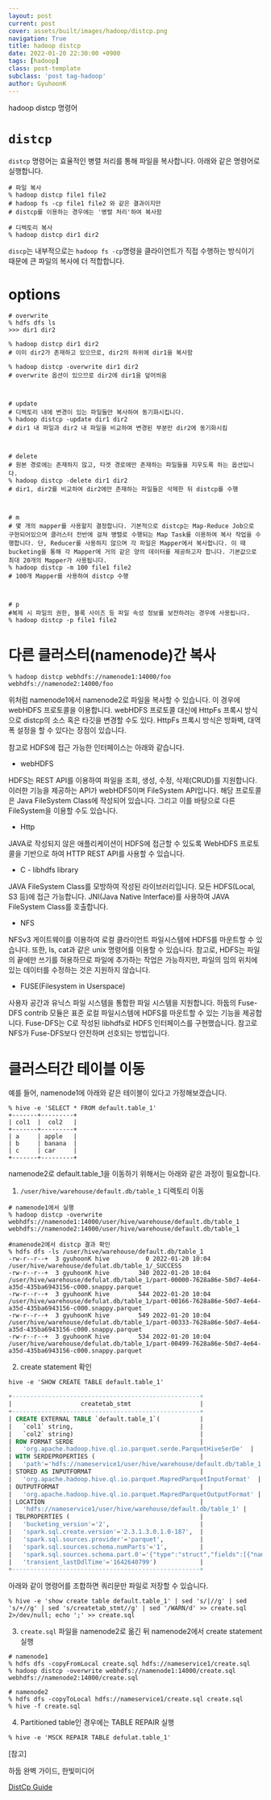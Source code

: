 ```yaml
---
layout: post
current: post
cover: assets/built/images/hadoop/distcp.png
navigation: True
title: hadoop distcp
date: 2022-01-20 22:30:00 +0900
tags: [hadoop]
class: post-template
subclass: 'post tag-hadoop'
author: GyuhoonK
---
```


hadoop distcp 명령어

# `distcp`

`distcp` 명령어는 효율적인 병렬 처리를 통해 파일을 복사합니다. 아래와 같은 명령어로 실행합니다.

```shell
# 파일 복사
% hadoop distcp file1 file2
# hadoop fs -cp file1 file2 와 같은 결과이지만
# distcp를 이용하는 경우에는 '병렬 처리'하여 복사함

# 디렉토리 복사
% hadoop distcp dir1 dir2
```

`discp`는 내부적으로는 `hadoop fs -cp`명령을 클라이언트가 직접 수행하는 방식이기 때문에 큰 파일의 복사에 더 적합합니다. 

# options

```shell
# overwrite
% hdfs dfs ls 
>>> dir1 dir2

% hadoop distcp dir1 dir2
# 이미 dir2가 존재하고 있으므로, dir2의 하위에 dir1을 복사함

% hadoop distcp -overwrite dir1 dir2
# overwrite 옵션이 있으므로 dir2에 dir1을 덮어씌움



# update
# 디렉토리 내에 변경이 있는 파일들만 복사하여 동기화시킵니다.
% hadoop distcp -update dir1 dir2
# dir1 내 파일과 dir2 내 파일을 비교하여 변경된 부분만 dir2에 동기화시킴



# delete
# 원본 경로에는 존재하지 않고, 타겟 경로에만 존재하는 파일들을 지우도록 하는 옵션입니다.
% hadoop distcp -delete dir1 dir2
# dir1, dir2를 비교하여 dir2에만 존재하는 파일들은 삭제한 뒤 distcp를 수행



# m
# 몇 개의 mapper를 사용할지 결정합니다. 기본적으로 distcp는 Map-Reduce Job으로 구현되어있으며 클러스터 전반에 걸쳐 병렬로 수행되는 Map Task를 이용하여 복사 작업을 수행합니다. 단, Reducer를 사용하지 않으며 각 파일은 Mapper에서 복사합니다. 이 때 bucketing을 통해 각 Mapper에 거의 같은 양의 데이터를 제공하고자 합니다. 기본값으로 최대 20개의 Mapper가 사용됩니다.
% hadoop distcp -m 100 file1 file2
# 100개 Mapper를 사용하여 distcp 수행



# p
#복제 시 파일의 권한, 블록 사이즈 등 파일 속성 정보를 보전하려는 경우에 사용됩니다. 
% hadoop distcp -p file1 file2
```



# 다른 클러스터(namenode)간 복사

```shell
% hadoop distcp webhdfs://namenode1:14000/foo webhdfs://namenode2:14000/foo
```

위처럼 namenode1에서 namenode2로 파일을 복사할 수 있습니다. 이 경우에 webHDFS 프로토콜을 이용합니다. webHDFS 프로토콜 대신에 HttpFs 프록시 방식으로 distcp의 소스 혹은 타깃을 변경할 수도 있다. HttpFs 프록시 방식은 방화벽, 대역폭 설정을 할 수 있다는 장점이 있습니다.

참고로 HDFS에 접근 가능한 인터페이스는 아래와 같습니다.

- webHDFS

HDFS는 REST API를 이용하여 파일을 조회, 생성, 수정, 삭제(CRUD)를 지원합니다. 이러한 기능을 제공하는 API가 webHDFS이며  FileSystem API입니다. 해당 프로토콜은 Java FileSystem Class에 작성되어 있습니다. 그리고 이를 바탕으로 다른 FileSystem을 이용할 수도 있습니다. 

- Http

JAVA로 작성되지 않은 애플리케이션이 HDFS에 접근할 수 있도록 WebHDFS 프로토콜을 기반으로 하여 HTTP REST API를 사용할 수 있습니다. 

- C - libhdfs library

JAVA FileSystem Class를 모방하여 작성된 라이브러리입니다. 모든 HDFS(Local, S3 등)에 접근 가능합니다. JNI(Java Native Interface)를 사용하여 JAVA FileSystem Class를 호출합니다. 

- NFS

NFSv3 게이트웨이를 이용하여 로컬 클라이언트 파일시스템에 HDFS를 마운트할 수 있습니다. 또한, ls, cat과 같은 unix 명령어를 이용할 수 있습니다. 참고로, HDFS는 파일의 끝에만 쓰기를 허용하므로 파일에 추가하는 작업은 가능하지만, 파일의 임의 위치에 있는 데이터를 수정하는 것은 지원하지 않습니다.

- FUSE(Filesystem in Userspace)

사용자 공간과 유닉스 파일 시스템을 통합한 파일 시스템을 지원합니다. 하둡의 Fuse-DFS contrib 모듈은 표준 로컬 파일시스템에 HDFS를 마운트할 수 있는 기능을 제공합니다. Fuse-DFS는 C로 작성된 libhdfs로 HDFS 인터페이스를 구현했습니다. 참고로 NFS가 Fuse-DFS보다 안전하며 선호되는 방법입니다.

# 클러스터간 테이블 이동

예를 들어, namenode1에 아래와 같은 테이블이 있다고 가정해보겠습니다.

```shell
% hive -e 'SELECT * FROM default.table_1'
+-------+---------+
| col1  |  col2   |
+-------+---------+
| a     | apple   |
| b     | banana  |
| c     | car     |
+-------+---------+
```

namenode2로 default.table_1을 이동하기 위해서는 아래와 같은 과정이 필요합니다.

1. `/user/hive/warehouse/default.db/table_1` 디렉토리 이동 

```shell
# namenode1에서 실행
% hadoop distcp -overwrite webhdfs://namenode1:14000/user/hive/warehouse/default.db/table_1 webhdfs://namenode2:14000/user/hive/warehouse/default.db/table_1

#namenode2에서 distcp 결과 확인
% hdfs dfs -ls /user/hive/warehouse/default.db/table_1
-rw-r--r--+  3 gyuhoonK hive          0 2022-01-20 10:04 /user/hive/warehouse/defulat.db/table_1/_SUCCESS
-rw-r--r--+  3 gyuhoonK hive        340 2022-01-20 10:04 /user/hive/warehouse/defulat.db/table_1/part-00000-7628a86e-50d7-4e64-a35d-435ba6943156-c000.snappy.parquet
-rw-r--r--+  3 gyuhoonK hive        544 2022-01-20 10:04 /user/hive/warehouse/defulat.db/table_1/part-00166-7628a86e-50d7-4e64-a35d-435ba6943156-c000.snappy.parquet
-rw-r--r--+  3 gyuhoonK hive        549 2022-01-20 10:04 /user/hive/warehouse/defulat.db/table_1/part-00333-7628a86e-50d7-4e64-a35d-435ba6943156-c000.snappy.parquet
-rw-r--r--+  3 gyuhoonK hive        534 2022-01-20 10:04 /user/hive/warehouse/defulat.db/table_1/part-00499-7628a86e-50d7-4e64-a35d-435ba6943156-c000.snappy.parquet
```

2.  create statement 확인

```shell
hive -e 'SHOW CREATE TABLE default.table_1'
```
```sql
+----------------------------------------------------+
|                   createtab_stmt                   |
+----------------------------------------------------+
| CREATE EXTERNAL TABLE `default.table_1`(           |
|   `col1` string,                                   |
|   `col2` string)                                   |
| ROW FORMAT SERDE                                   |
|   'org.apache.hadoop.hive.ql.io.parquet.serde.ParquetHiveSerDe'  |
| WITH SERDEPROPERTIES (                             |
|   'path'='hdfs://nameservice1/user/hive/warehouse/default.db/table_1')                                          |
| STORED AS INPUTFORMAT                              |
|   'org.apache.hadoop.hive.ql.io.parquet.MapredParquetInputFormat'  |
| OUTPUTFORMAT                                       |
|   'org.apache.hadoop.hive.ql.io.parquet.MapredParquetOutputFormat' |
| LOCATION                                           |
|   'hdfs://nameservice1/user/hive/warehouse/default.db/table_1' |
| TBLPROPERTIES (                                    |
|   'bucketing_version'='2',                         |
|   'spark.sql.create.version'='2.3.1.3.0.1.0-187',  |
|   'spark.sql.sources.provider'='parquet',          |
|   'spark.sql.sources.schema.numParts'='1',         |
|   'spark.sql.sources.schema.part.0'='{"type":"struct","fields":[{"name":"col1","type":"string","nullable":true,"metadata":{}},{"name":"col2","type":"string","nullable":true,"metadata":{}}]}',  |
|   'transient_lastDdlTime'='1642640799')            |
+----------------------------------------------------+
```

아래와 같이 명령어를 조합하면 쿼리문만 파일로 저장할 수 있습니다.

```shell
% hive -e 'show create table default.table_1' | sed 's/|//g' | sed 's/+//g' | sed 's/createtab_stmt//g' | sed '/WARN/d' >> create.sql 2>/dev/null; echo ';' >> create.sql
```

3. `create.sql` 파일을 namenode2로 옮긴 뒤 namenode2에서 create statement 실행

```shell
# namenode1
% hdfs dfs -copyFromLocal create.sql hdfs://nameservice1/create.sql
% hadoop distcp -overwrite webhdfs://namenode1:14000/create.sql webhdfs://namenode2:14000/create.sql

# namenode2
% hdfs dfs -copyToLocal hdfs://nameservice1/create.sql create.sql
% hive -f create.sql
```

4. Partitioned table인 경우에는 TABLE REPAIR 실행

```shell
% hive -e 'MSCK REPAIR TABLE defulat.table_1'
```

[참고]

하둡 완벽 가이드, 한빛미디어

[DistCp Guide](https://hadoop.apache.org/docs/r1.2.1/distcp.html)
